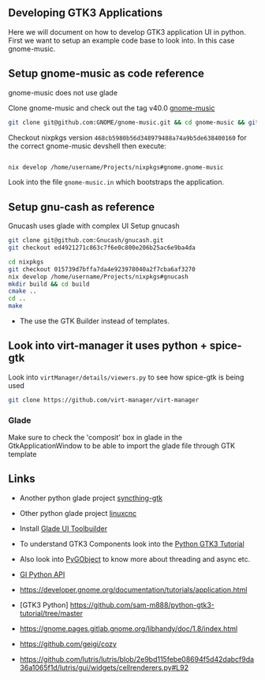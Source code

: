 ## Developing GTK3 Applications

Here we will document on how to develop GTK3 application UI in python. First we want to setup
an example code base to look into. In this case gnome-music.

## Setup gnome-music as code reference

gnome-music does not use glade

Clone gnome-music and check out the tag v40.0
[gnome-music](https://github.com/GNOME/gnome-music/tree/40.0)

```bash
git clone git@github.com:GNOME/gnome-music.git && cd gnome-music && git checkout 40.0
```

Checkout nixpkgs version `468cb5980b56d348979488a74a9b5de638400160` for the correct gnome-music devshell then execute:

```bash

nix develop /home/username/Projects/nixpkgs#gnome.gnome-music
```

Look into the file `gnome-music.in` which bootstraps the application.

## Setup gnu-cash as reference

Gnucash uses glade with complex UI
Setup gnucash

```bash
git clone git@github.com:Gnucash/gnucash.git
git checkout ed4921271c863c7f6e0c800e206b25ac6e9ba4da

cd nixpkgs
git checkout 015739d7bffa7da4e923978040a2f7cba6af3270
nix develop /home/username/Projects/nixpkgs#gnucash
mkdir build && cd build
cmake ..
cd ..
make
```

- The use the GTK Builder instead of templates.

## Look into virt-manager it uses python + spice-gtk

Look into `virtManager/details/viewers.py` to see how spice-gtk is being used

```bash
git clone https://github.com/virt-manager/virt-manager

```

### Glade

Make sure to check the 'composit' box in glade in the GtkApplicationWindow to be able to
import the glade file through GTK template

## Links

- Another python glade project [syncthing-gtk](https://github.com/kozec/syncthing-gtk)

- Other python glade project [linuxcnc](https://github.com/podarok/linuxcnc/tree/master)

- Install [Glade UI Toolbuilder](https://gitlab.gnome.org/GNOME/glade)

- To understand GTK3 Components look into the [Python GTK3 Tutorial](https://python-gtk-3-tutorial.readthedocs.io/en/latest/search.html?q=ApplicationWindow&check_keywords=yes&area=default)

- Also look into [PyGObject](https://pygobject.readthedocs.io/en/latest/guide/gtk_template.html) to know more about threading and async etc.
- [GI Python API](https://lazka.github.io/pgi-docs/#Gtk-3.0)
- https://developer.gnome.org/documentation/tutorials/application.html
- [GTK3 Python] https://github.com/sam-m888/python-gtk3-tutorial/tree/master
- https://gnome.pages.gitlab.gnome.org/libhandy/doc/1.8/index.html
- https://github.com/geigi/cozy
- https://github.com/lutris/lutris/blob/2e9bd115febe08694f5d42dabcf9da36a1065f1d/lutris/gui/widgets/cellrenderers.py#L92